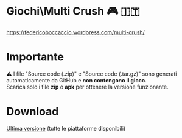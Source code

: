 # Giochi\Multi Crush 🎮 🇮🇹
https://federicoboccaccio.wordpress.com/multi-crush/

# Importante
⚠️ I file "Source code (.zip)" e "Source code (.tar.gz)" sono generati automaticamente da GitHub e **non contengono il gioco**.  
Scarica solo i file **zip** o **apk** per ottenere la versione funzionante.

# Download
[Ultima versione](https://github.com/FedericoBoccaccioPersonale/Giochi-Multi-Crush/releases/latest) (tutte le piattaforme disponibili)
